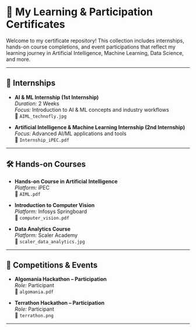 # 📜 My Learning & Participation Certificates

Welcome to my certificate repository! This collection includes internships, hands-on course completions, and event participations that reflect my learning journey in Artificial Intelligence, Machine Learning, Data Science, and more.

---

## 🧠 Internships

- **AI & ML Internship (1st Internship)**  
  *Duration:* 2 Weeks  
  *Focus:* Introduction to AI & ML concepts and industry workflows  
  📄 `AIML_technofly.jpg`

- **Artificial Intelligence & Machine Learning Internship (2nd Internship)** 
  *Focus:* Advanced AI/ML applications and tools  
  📄 `Internship_iPEC.pdf`

---

## 🛠️ Hands-on Courses

- **Hands-on Course in Artificial Intelligence**  
  *Platform:* iPEC  
  📄 `AIML.pdf`

- **Introduction to Computer Vision**  
  *Platform:* Infosys Springboard  
  📄 `computer_vision.pdf`

- **Data Analytics Course**  
  *Platform:* Scaler Academy  
  📄 `scaler_data_analytics.jpg`

---

## 🏁 Competitions & Events

- **Algomania Hackathon – Participation**  
  *Role:* Participant  
  📄 `algomania.pdf`

- **Terrathon Hackathon – Participation**  
  *Role:* Participant  
  📄 `terrathon.png`

---



